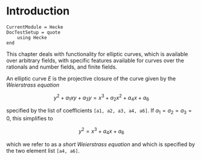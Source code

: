 # Introduction

```@meta
CurrentModule = Hecke
DocTestSetup = quote
    using Hecke
end

```

This chapter deals with functionality for elliptic curves, which is available over arbitrary fields, with
specific features available for curves over the rationals and number fields, and finite fields.

An elliptic curve $E$ is the projective closure of the curve given by the *Weierstrass equation*
```math
y^2 + a_1 x y + a_3 y = x^3 + a_2 x^2 + a_4 x + a_6
```
specified by the list of coefficients `[a1, a2, a3, a4, a6]`. If $a_1 = a_2 = a_3 = 0$, this simplifies
to
```math
y^2 = x^3 + a_4 x + a_6
```
which we refer to as a *short Weierstrass equation* and which is specified by the two element list `[a4, a6]`.
